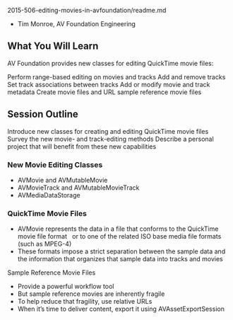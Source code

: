 2015-506-editing-movies-in-avfoundation/readme.md


- Tim Monroe, AV Foundation Engineering

## What You Will Learn


AV Foundation provides new classes for editing QuickTime movie files:

Perform range-based editing on movies and tracks Add and remove tracks
Set track associations between tracks
Add or modify movie and track metadata
Create movie files and URL sample reference movie files


## Session Outline


Introduce new classes for creating and editing QuickTime movie files Survey the new movie- and track-editing methods
Describe a personal project that will benefit from these new capabilities


### New Movie Editing Classes

- AVMovie and AVMutableMovie
- AVMovieTrack and AVMutableMovieTrack 
- AVMediaDataStorage

### QuickTime Movie Files

- AVMovie represents the data in a file that conforms to the QuickTime movie file format  
or to one of the related ISO base media file formats (such as MPEG-4)
- These formats impose a strict separation between the sample data and the information that organizes that sample data into tracks and movies

Sample Reference Movie Files

- Provide a powerful workflow tool
- But sample reference movies are inherently fragile
- To help reduce that fragility, use relative URLs
- When it’s time to deliver content, export it using AVAssetExportSession

